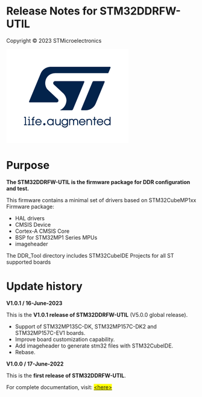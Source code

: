 Release Notes for STM32DDRFW-UTIL
=================================

Copyright © 2023 STMicroelectronics  

<a href="https://www.st.com" class="logo"><img src="_htmresc/st_logo_2020.png" alt="ST logo" /></a>

Purpose
=======

<span style="font-weight: bold;">The STM32DDRFW-UTIL is the firmware
package for DDR configuration and test.</span>

This firmware contains a minimal set of drivers based on STM32CubeMP1xx
Firmware package:

-   HAL drivers
-   CMSIS Device
-   Cortex-A CMSIS Core
-   BSP for STM32MP1 Series MPUs
-   imageheader

The DDR\_Tool directory includes STM32CubeIDE Projects for all ST
supported boards

Update history
==============

**V1.0.1 / 16-June-2023**

This is the **V1.0.1 release of STM32DDRFW-UTIL** (V5.0.0 global
release).

-   Support of STM32MP135C-DK, STM32MP157C-DK2 and STM32MP157C-EV1
    boards.
-   Improve board customization capability.
-   Add imageheader to generate stm32 files with STM32CubeIDE.
-   Rebase.

**V1.0.0 / 17-June-2022**

This is the **first release of STM32DDRFW-UTIL**.


For complete documentation, visit: <span style="background-color: yellow;">[&lt;here&gt;](http://www.st.com/en/microcontrollers-microprocessors/stm32-arm-cortex-mpus.html)</span>